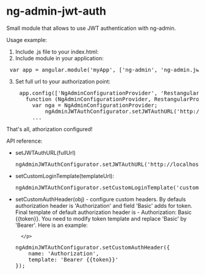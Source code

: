 # ng-admin-jwt-auth
Small module that allows to use JWT authentication with ng-admin.

Usage example:<br>
1) Include .js file to your index.html: 
2) Include module in your application:<br>
<pre> var app = angular.module('myApp', ['ng-admin', 'ng-admin.jwt-auth']);</pre>
3) Set full url to your authorization point: 
<pre>
    app.config(['NgAdminConfigurationProvider', 'RestangularProvider', 'ngAdminJWTAuthConfiguratorProvider', 
      function (NgAdminConfigurationProvider, RestangularProvider, <b>ngAdminJWTAuthConfigurator</b>) {
        var nga = NgAdminConfigurationProvider;
		    ngAdminJWTAuthConfigurator.setJWTAuthURL('http://localhost:3001/login');
        ...
</pre>

That's all, athorization configured!

API reference:
<ul>
  <li>
    setJWTAuthURL(fullUrl)
<pre>
ngAdminJWTAuthConfigurator.setJWTAuthURL('http://localhost:3001/login');
</pre>
  </li>
  <li>
    setCustomLoginTemplate(templateUrl):
<pre>
ngAdminJWTAuthConfigurator.setCustomLoginTemplate('customLoginTemplate.html');
</pre>
  </li>
    <li>
      <p>setCustomAuthHeader(obj) - configure custom headers. By defauls authorization header is 'Authorization' and field
      'Basic' adds for token. Final template of default authorization header is - Authorization: Basic {{token}}. You need to modify 
      token template and replace 'Basic' by 'Bearer'. Here is an example:
        
      </p>
      
<pre>
ngAdminJWTAuthConfigurator.setCustomAuthHeader({
	name: 'Authorization',
	template: 'Bearer {{token}}'
});

</pre>
  </li>
</ul>
